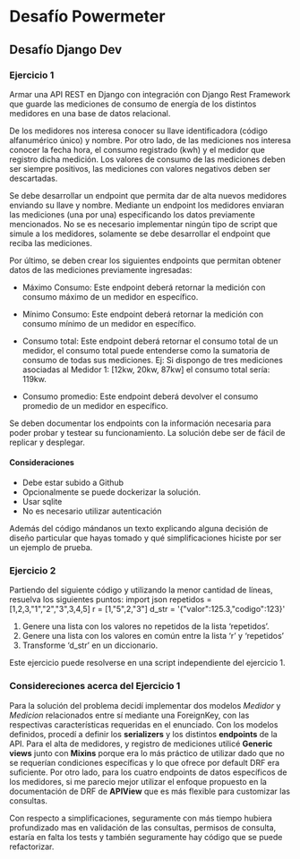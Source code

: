 # Desafío Powermeter

## Desafío Django Dev

### Ejercicio 1

Armar una API REST en Django con integración con Django Rest Framework que guarde las mediciones
de consumo de energía de los distintos medidores en una base de datos relacional.

De los medidores nos interesa conocer su llave identificadora (código alfanumérico único) y nombre.
Por otro lado, de las mediciones nos interesa conocer la fecha hora, el consumo registrado (kwh) y el
medidor que registro dicha medición. Los valores de consumo de las mediciones deben ser siempre
positivos, las mediciones con valores negativos deben ser descartadas.

Se debe desarrollar un endpoint que permita dar de alta nuevos medidores enviando su llave y nombre.
Mediante un endpoint los medidores enviaran las mediciones (una por una) especificando los datos
previamente mencionados. No se es necesario implementar ningún tipo de script que simule a los
medidores, solamente se debe desarrollar el endpoint que reciba las mediciones.

Por último, se deben crear los siguientes endpoints que permitan obtener datos de las mediciones
previamente ingresadas:

- Máximo Consumo: Este endpoint deberá retornar la medición con consumo máximo de un
medidor en específico.

- Mínimo Consumo: Este endpoint deberá retornar la medición con consumo mínimo de un
medidor en específico.

- Consumo total: Este endpoint deberá retornar el consumo total de un medidor, el consumo
total puede entenderse como la sumatoria de consumo de todas sus mediciones. Ej: Si dispongo
de tres mediciones asociadas al Medidor 1: [12kw, 20kw, 87kw] el consumo total sería: 119kw.

- Consumo promedio: Este endpoint deberá devolver el consumo promedio de un medidor en
específico.

Se deben documentar los endpoints con la información necesaria para poder probar y testear su
funcionamiento. La solución debe ser de fácil de replicar y desplegar.

#### Consideraciones

- Debe estar subido a Github
- Opcionalmente se puede dockerizar la solución.
- Usar sqlite
- No es necesario utilizar autenticación

Además del código mándanos un texto explicando alguna decisión de diseño particular que hayas
tomado y qué simplificaciones hiciste por ser un ejemplo de prueba.

### Ejercicio 2

Partiendo del siguiente código y utilizando la menor cantidad de líneas, resuelva los siguientes puntos:
import json
repetidos = [1,2,3,"1","2","3",3,4,5]
r = [1,"5",2,"3"]
d_str = '{"valor":125.3,"codigo":123}'

1. Genere una lista con los valores no repetidos de la lista ‘repetidos’.
2. Genere una lista con los valores en común entre la lista ‘r’ y ‘repetidos’
3. Transforme ‘d_str’ en un diccionario.

Este ejercicio puede resolverse en una script independiente del ejercicio 1.

### Considereciones acerca del Ejercicio 1

Para la solución del problema decidí implementar dos modelos *Medidor*  y *Medicion* relacionados entre sí mediante una ForeignKey, con las respectivas características requeridas en el enunciado. Con los modelos definidos, procedí a definir los __serializers__ y los distintos __endpoints__ de la API. Para el alta de medidores, y registro de mediciones utilicé __Generic views__ junto con __Mixins__ porque era lo más práctico de utilizar dado que no se requerían condiciones específicas y lo que ofrece por default DRF era suficiente. Por otro lado, para los cuatro endpoints  de datos específicos de los medidores, si me parecio mejor utilizar el enfoque propuesto en la documentación de DRF de __APIView__ que es más flexible para customizar las consultas.

Con respecto a simplificaciones, seguramente con más tiempo hubiera profundizado mas en validación de las consultas, permisos de consulta, estaría en falta los tests y también seguramente hay código que se puede refactorizar.
